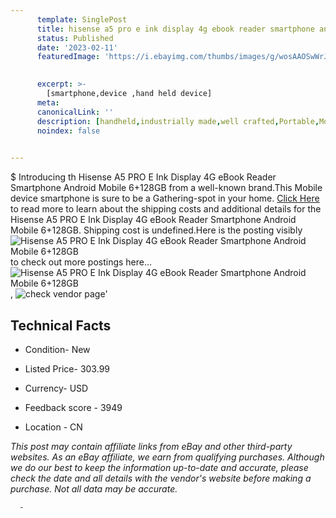 ```yaml
---
      template: SinglePost
      title: hisense a5 pro e ink display 4g ebook reader smartphone android mobile 6 128gb
      status: Published
      date: '2023-02-11'
      featuredImage: 'https://i.ebayimg.com/thumbs/images/g/wosAAOSwWrJiaUvc/s-l225.jpg'
       

      excerpt: >-
        [smartphone,device ,hand held device]
      meta:
      canonicalLink: ''
      description: [handheld,industrially made,well crafted,Portable,Mobile,Compact,Convenient,Lightweight,Maneuverable,Man-portable,Miniature,Carriable,Hand-held,Light,Holdable,Transportable,Mobile device,Pocket-sized,On-the-go,Wireless,Cordless,Compact size,Convenient size, smartphone,device ,hand held device]
      noindex: false
      

---
```

$
      Introducing th Hisense A5 PRO E Ink Display 4G eBook Reader Smartphone Android Mobile 6+128GB from a well-known brand.This Mobile device smartphone is sure to be a Gathering-spot in your home. [Click Here](https://www.ebay.com/itm/325166379002?hash=item4bb56d2ffa%3Ag%3AwosAAOSwWrJiaUvc&mkevt=1&mkcid=1&mkrid=711-53200-19255-0&campid=%253CePNCampaignId%253E&customid=%253CreferenceId%253E&toolid=10049) to read more to learn about the shipping costs and additional details for the Hisense A5 PRO E Ink Display 4G eBook Reader Smartphone Android Mobile 6+128GB. Shipping cost is undefined.Here is the posting visibly ![Hisense A5 PRO E Ink Display 4G eBook Reader Smartphone Android Mobile 6+128GB](https://i.ebayimg.com/thumbs/images/g/wosAAOSwWrJiaUvc/s-l225.jpg) to check out more postings here... ![Hisense A5 PRO E Ink Display 4G eBook Reader Smartphone Android Mobile 6+128GB](https://i.ebayimg.com/images/g/wosAAOSwWrJiaUvc/s-l960.jpg), ![check vendor page](https://origin-galleryplus.ebayimg.com/ws/web/325166379002_2_0_1/225x225.jpg,https://origin-galleryplus.ebayimg.com/ws/web/325166379002_3_0_1/225x225.jpg,https://origin-galleryplus.ebayimg.com/ws/web/325166379002_4_0_1/225x225.jpg,https://origin-galleryplus.ebayimg.com/ws/web/325166379002_5_0_1/225x225.jpg,https://origin-galleryplus.ebayimg.com/ws/web/325166379002_6_0_1/225x225.jpg,https://origin-galleryplus.ebayimg.com/ws/web/325166379002_7_0_1/225x225.jpg,https://origin-galleryplus.ebayimg.com/ws/web/325166379002_8_0_1/225x225.jpg,https://origin-galleryplus.ebayimg.com/ws/web/325166379002_9_0_1/225x225.jpg,https://origin-galleryplus.ebayimg.com/ws/web/325166379002_10_0_1/225x225.jpg,https://origin-galleryplus.ebayimg.com/ws/web/325166379002_11_0_1/225x225.jpg,https://origin-galleryplus.ebayimg.com/ws/web/325166379002_12_0_1/225x225.jpg)'

      

 ## Technical Facts 



     
      

 - Condition- New 


      

 - Listed Price- 303.99 


      

 - Currency- USD 


      

 - Feedback score - 3949 


      

 - Location - CN 


      
      

 *_This post may contain affiliate links from eBay and other third-party websites. As an eBay affiliate, we earn from qualifying purchases. Although we do our best to keep the information up-to-date and accurate, please check the date and all details with the vendor's website before making a purchase. Not all data may be accurate._*




      -
